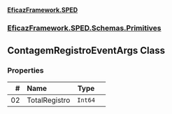 #### [EficazFramework.SPED](EficazFrameworkSPED.md 'EficazFramework SPED')
### [EficazFramework.SPED.Schemas.Primitives](EficazFramework.SPED.Schemas.Primitives.md 'EficazFramework.SPED.Schemas.Primitives')

## ContagemRegistroEventArgs Class
### Properties

| # | Name | Type | |
| ---: | :--- | :---: | :--- |
| 02 | TotalRegistro | `Int64` |  |

